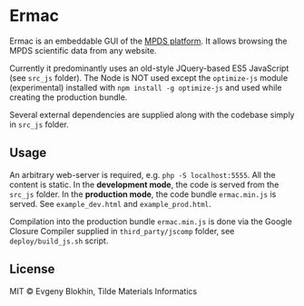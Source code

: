 Ermac
==========

Ermac is an embeddable GUI of the [MPDS platform](https://mpds.io). It allows browsing the MPDS scientific data from any website.

Currently it predominantly uses an old-style JQuery-based ES5 JavaScript (see `src_js` folder). The Node is NOT used except the `optimize-js` module (experimental) installed with `npm install -g optimize-js` and used while creating the production bundle.

Several external dependencies are supplied along with the codebase simply in `src_js` folder.


## Usage

An arbitrary web-server is required, e.g. `php -S localhost:5555`. All the content is static. In the **development mode**, the code is served from the `src_js` folder. In the **production mode**, the code bundle `ermac.min.js`  is served. See `example_dev.html` and `example_prod.html`.

Compilation into the production bundle `ermac.min.js` is done via the Google Closure Compiler supplied in `third_party/jscomp` folder, see `deploy/build_js.sh` script.


## License

MIT &copy; Evgeny Blokhin, Tilde Materials Informatics